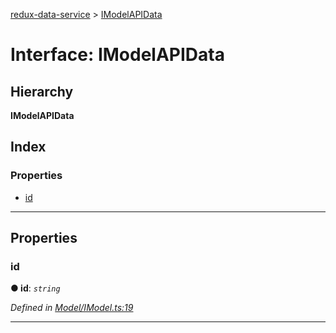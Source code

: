 [redux-data-service](../README.md) > [IModelAPIData](../interfaces/imodelapidata.md)

# Interface: IModelAPIData

## Hierarchy

**IModelAPIData**

## Index

### Properties

* [id](imodelapidata.md#id)

---

## Properties

<a id="id"></a>

###  id

**● id**: *`string`*

*Defined in [Model/IModel.ts:19](https://github.com/Rediker-Software/redux-data-service/blob/b275c20/src/Model/IModel.ts#L19)*

___

